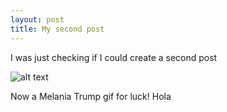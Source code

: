 ```yaml
---
layout: post
title: My second post
---
```


I was just checking if I could create a second post

![alt text](https://media2.giphy.com/media/26DMVIAEPmyWaRnuE/giphy.gif "Melania Trump")

Now a Melania Trump gif for luck!
Hola
